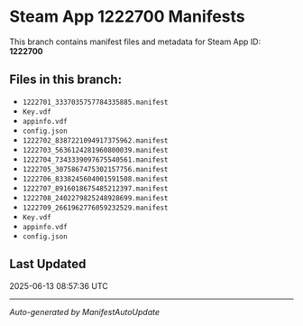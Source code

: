 # Steam App 1222700 Manifests

This branch contains manifest files and metadata for Steam App ID: **1222700**

## Files in this branch:
- `1222701_3337035757784335885.manifest`
- `Key.vdf`
- `appinfo.vdf`
- `config.json`
- `1222702_8387221094917375962.manifest`
- `1222703_5636124281960800039.manifest`
- `1222704_7343339097675540561.manifest`
- `1222705_3075867475302157756.manifest`
- `1222706_8338245604001591508.manifest`
- `1222707_8916018675485212397.manifest`
- `1222708_2402279825248928699.manifest`
- `1222709_2661962776059232529.manifest`
- `Key.vdf`
- `appinfo.vdf`
- `config.json`

## Last Updated
2025-06-13 08:57:36 UTC

---
*Auto-generated by ManifestAutoUpdate*
